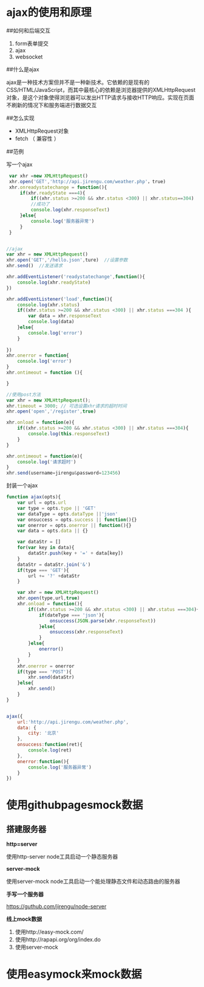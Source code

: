 # ajax的使用和原理


##如何和后端交互

1. form表单提交
2. ajax
3. websocket


##什么是ajax


ajax是一种技术方案但并不是一种新技术。它依赖的是现有的CSS/HTML/JavaScript，而其中最核心的依赖是浏览器提供的XMLHttpRequest对象，是这个对象使得浏览器可以发出HTTP请求与接收HTTP响应。实现在页面不刷新的情况下和服务端进行数据交互


##怎么实现

* XMLHttpRequest对象
* fetch （ 兼容性 ）


##范例

写一个ajax

```js
 var xhr =new XMLHttpRequest()
 xhr.open('GET','http://api.jirengu.com/weather.php'，true)
 xhr.onreadystatechange = function(){
     if(xhr.readyState ===4){
         if((xhr.status >=200 && xhr.status <300) || xhr.status==304)
         //成功了
         console.log(xhr.responseText)
     }else{
         console.log('服务器异常')
     }
 }


//ajax
var xhr = new XMLHttpRequest()
xhr.open('GET','/hello.json',ture)  //设置参数
xhr.send()  //发送请求

xhr.addEventListener('readystatechange',function(){
    console.log(xhr.readyState)
})

xhr.addEventListener('load',function(){
    console.log(xhr.status)
    if((xhr.status >=200 && xhr.status <300) || xhr.status ===304 ){
        var data = xhr.responseText
        console.log(data)
    }else{
        console.log('error') 
    }
    
})
xhr.onerror = function{
    console.log('error')
}
xhr.ontimeout = function (){

}
```
```js
//使用post方法
var xhr = new XMLHttpRequest();
xhr.timeout = 3000; // 可选设置xhr请求的超时时间
xhr.open('open','/register',true)

xhr.onload = function(e){
    if((xhr.status >=200 && xhr.status <300) || xhr.status ===304){
        console.log(this.responseText)
    }
}

xhr.ontimeout = function(e){
    console.log('请求超时')
}
xhr.send(username=jirengu&password=123456)
```

封装一个ajax
```js
function ajax(opts){
    var url = opts.url
    var type = opts.type || 'GET'
    var dataType = opts.dataType ||'json'
    var onsuccess = opts.success || function(){}
    var onerror = opts.onerror || function(){}
    var data = opts.data || {}

    var dataStr = []
    for(var key in data){
        dataStr.push(key + '=' + data[key])
    }
    dataStr = dataStr.join('&')
    if(type === 'GET'){
        url += '?' +dataStr
    }

    var xhr = new XMLHttpRequest()
    xhr.open(type,url,true)
    xhr.onload = function(){
        if((xhr.status >=200 && xhr.status <300) || xhr.status ===304){
            if(dateType === 'json'){
                onsuccess(JSON.parse(xhr.responseText))
            }else{
                onsuccess(xhr.responseText)
            }
        }else{
            onerror()
        }
    }
    xhr.onerror = onerror
    if(type === 'POST'){
        xhr.send(dataStr)
    }else{
        xhr.send()
    }
}


ajax({
    url:'http://api.jirengu.com/weather.php',
    data: {
        city: '北京'
    },
    onsuccess:function(ret){
        console.log(ret)
    },
    onerror:function(){
        console.log('服务器异常')
    }
})

```





# 使用githubpagesmock数据


## 搭建服务器

**http=server**

使用http-server node工具启动一个静态服务器


**server-mock**

使用server-mock node工具启动一个能处理静态文件和动态路由的服务器


**手写一个服务器**

https://guthub.com/jirengu/node-server



**线上mock数据**

1. 使用http://easy-mock.com/
2. 使用http://rapapi.org/org/index.do
3. 使用server-mock




# 使用easymock来mock数据

